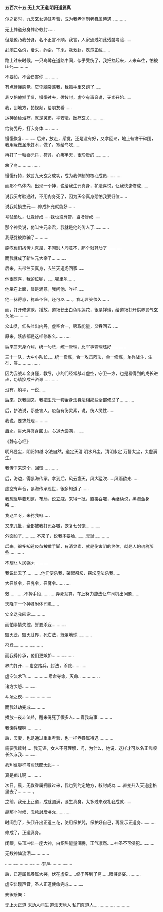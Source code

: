 ####  五百六十五 无上大正道 阴阳道德真

尔之那时，九天玄女通过考验，成为我老体制老眷属待遇…………

无上神道分身神帝敕封……

但是他乃我分身，名不正言不顺，我言，人家通过如此残酷考验……

必须正名份，后来，约定，下来，我敕封，表示正统……

路上过来时候，一只鸟蹲在道路中间，似乎受伤了，我把捡起来，人来车往，怕被压死…………

不要怕，不会伤害你…………

有点懵懂感觉，它歪脑袋瞧我，我抓手里又跑了……

我又把他抓手里，慢慢过去，做敕封，虚空有声音说，天考开始……

我，到地方，拍视频，给朋友看……

运神通给治疗，就是灵伤，平安法，医疗玄关…………

给符咒丹，打入身体…………

慢慢恢复…………后来，放走，感觉，还是没有好，又拿回来，地上有饼干碎团，我用我做圣米技术，做了，塞给鸟吃……

再打了一粒泰元丹，符丹，心疼半天，很珍贵的…………

放了鸟………………

慢慢行持，敕封九天玄女成功，成为我体制的核心成员…………

而那个鸟体内，出现一个神，说给我生元真身，护法喜悦，让我快速修成……

说我天考验通过，不用肉身死了，因为天帝真身恐怕我要归位……

说我耗损生元……修成补充就能好……

考验通过，让我修成……我也没有管，当场修成……

那个神灵说，他叫生元帝君，我就是他的传人了…………

我感觉被欺骗了…………

感叹他们找传人真是，不问别人同意不，那个就转劫了…………

而我就成了新生元大帝了…………

后来，去带竺天真身，去竺天道场回家……

他很欢喜，我的位呢，……哪里呢……

他坐在上面，很是满意，我问他，咋样……

他一抹得意，掩盖不住，还可以……，我无言笑很久……

而，打开修道歌，播放，道场长出白色阴莲花，很是祥瑞，给道场打开供养灵气玄关法…………

众山灵，仰头吐出内丹，虚空合一，吸取能量，又吞回去……

原来，妖族都是这样修炼么…………

后来竺天身介绍，统一功法，统一管理，比军事管理还好…………

三十一队，大中小队长……统一修炼，合一攻击阵法，单一修炼，单兵战斗，生存，等………………

因为我战斗金身懂，教导，小的们经常战斗虚空，守卫一方，也是看得到的成长进步，功绩换成长资源…………

没有，躺平，一说……


后来，送我回来，我把生元一套金身法身法相那些全部修成了…………

后，护法说，那些害人，疫苗有伤灵素，说，伤人灵性……

我说，要求处理…………

后之，带大屏真身回山，心道大圆满，……

《静心心经》

明凡是尘，阴阳如越
水法自然，道定天清
明水凡尘，清明水定
万悟太尘，太虚满生。


我传下来这个，回馈…………

后，海边，得黑海传承，拿到后，风云盘天，风大猛吹……风雨欲来……

虚空有声音，黑海传承现世，很多知道了……

我想迟早要知道，布局，说立威，来得一批，直接吞噬，再继续说，黑海金身咯……

我这里呀，来抢我呀……

又来几批，全部被我打死吞噬，恢复七分饱…………

外面怕了…………不来了，说我不要脸………无耻…………

后来，很多知道疫苗被做手脚，有消灵素，就是伤害阴的灵体，就是人的魂魄那些…………


不想让人民强大…………


我说出去了…………他们便杀我，架起祭坛，摆坛施法杀我……

大召妖令，召鬼令，召魔令…………

敕…………不择手段…………弄死就算，车上努力施法让车司机出问题……

天降下一个神灵附体司机……

安全送我回家…………

而怕事情失控，誓要杀我…………

毁灭法，毁灭世界，死亡法，笼罩地球…………

召兵……………………


而我得传承，他们更嫉妒………………

界门打开……虚空踏兵，封法，杀戮…………


虚空法术飞………………索命夺命，灭命………………

诸方大怒…………

斗法之夜……………………

而我过劫完成…………


播放一夜斗法经，醒来说死了很多人……管我鸟事…………

我懒得理啊…………

后，天妻，也是通过重重考验，也一样老眷属待遇…………

需要我敕封……我无语，女人不可理解，问，为什么，她说，这样才可以名正言顺长久与我…………

我知道那种考验残酷无比……

真是痴儿啊…………

次日，晨，无数眷属拥戴过来，我也到约定地方，敕封成功……直接升入天道座格里去了…………。

之前，我无上正道，成就圆满，诞生真身，太多过来观礼我成就……

是那个时候，我敕封后书文…………

时间到了，头顶升出正道三花，使用保护咒，保护好自己，再显示正道身…………

修成了，正道真身。

闭眼，头顶冲出一座大神，白炽热能量沸腾，正气凛然……神圣不可侵犯…………


无数神仙流泪……………

…………………………参拜………………

后，正道属民眷属大哭，伏在虚空……终于等到了啊……眼泪婆娑…………

虚空出现声音，圣人正道使命完成…………

我很感慨：

无上大正道
末劫人间生
道法天地人
私门真道人…………………………